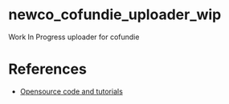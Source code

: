 # newco_cofundie_uploader_wip

Work In Progress uploader for cofundie

# References
- [Opensource code and tutorials]()

